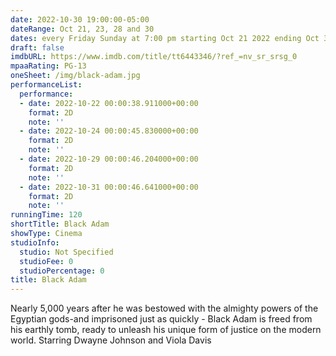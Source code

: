 ```yaml
---
date: 2022-10-30 19:00:00-05:00
dateRange: Oct 21, 23, 28 and 30
dates: every Friday Sunday at 7:00 pm starting Oct 21 2022 ending Oct 30 2022
draft: false
imdbURL: https://www.imdb.com/title/tt6443346/?ref_=nv_sr_srsg_0
mpaaRating: PG-13
oneSheet: /img/black-adam.jpg
performanceList:
  performance:
  - date: 2022-10-22 00:00:38.911000+00:00
    format: 2D
    note: ''
  - date: 2022-10-24 00:00:45.830000+00:00
    format: 2D
    note: ''
  - date: 2022-10-29 00:00:46.204000+00:00
    format: 2D
    note: ''
  - date: 2022-10-31 00:00:46.641000+00:00
    format: 2D
    note: ''
runningTime: 120
shortTitle: Black Adam
showType: Cinema
studioInfo:
  studio: Not Specified
  studioFee: 0
  studioPercentage: 0
title: Black Adam
---
```


Nearly 5,000 years after he was bestowed with the almighty powers of the Egyptian gods-and imprisoned just as quickly - Black Adam is freed from his earthly tomb, ready to unleash his unique form of justice on the modern world. Starring Dwayne Johnson and Viola Davis
